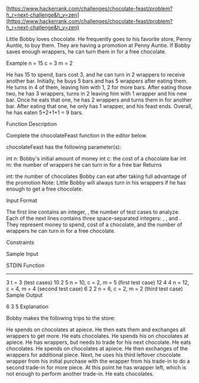 [https://www.hackerrank.com/challenges/chocolate-feast/problem?h_r=next-challenge&h_v=zen](https://www.hackerrank.com/challenges/chocolate-feast/problem?h_r=next-challenge&h_v=zen)

Little Bobby loves chocolate. He frequently goes to his favorite  store, Penny Auntie, to buy them. They are having a promotion at Penny Auntie. If Bobby saves enough wrappers, he can turn them in for a free chocolate.

Example
n = 15
c = 3
m = 2


He has 15 to spend, bars cost 3, and he can turn in 2 wrappers to receive another bar. Initially, he buys 5 bars and has 5 wrappers after eating them. He turns in 4 of them, leaving him with 1, 2 for  more bars. After eating those two, he has 3 wrappers, turns in 2 leaving him with 1 wrapper and his new bar. Once he eats that one, he has 2 wrappers and turns them in for another bar. After eating that one, he only has 1 wrapper, and his feast ends. Overall, he has eaten  5+2+1+1 = 9 bars.

Function Description

Complete the chocolateFeast function in the editor below.

chocolateFeast has the following parameter(s):

int n: Bobby's initial amount of money
int c: the cost of a chocolate bar
int m: the number of wrappers he can turn in for a free bar
Returns

int: the number of chocolates Bobby can eat after taking full advantage of the promotion
Note: Little Bobby will always turn in his wrappers if he has enough to get a free chocolate.

Input Format

The first line contains an integer, , the number of test cases to analyze.
Each of the next  lines contains three space-separated integers: , , and . They represent money to spend, cost of a chocolate, and the number of wrappers he can turn in for a free chocolate.

Constraints

Sample Input

STDIN   Function
-----   --------
3       t = 3 (test cases)
10 2 5  n = 10, c = 2, m = 5 (first test case)
12 4 4  n = 12, c = 4, m = 4 (second test case)
6 2 2   n = 6,  c = 2, m = 2 (third test case)
Sample Output

6
3
5
Explanation

Bobby makes the following  trips to the store:

He spends  on  chocolates at  apiece. He then eats them and exchanges all  wrappers to get  more. He eats  chocolates.
He spends his  on  chocolates at  apiece. He has  wrappers, but needs  to trade for his next chocolate. He eats  chocolates.
He spends  on  chocolates at  apiece. He then exchanges  of the  wrappers for  additional piece. Next, he uses his third leftover chocolate wrapper from his initial purchase with the wrapper from his trade-in to do a second trade-in for  more piece. At this point he has  wrapper left, which is not enough to perform another trade-in. He eats  chocolates.